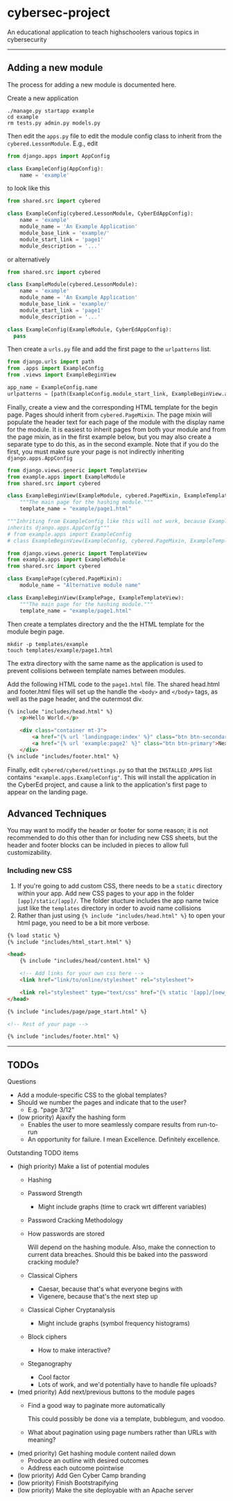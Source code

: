 # cybersec-project

An educational application to teach highschoolers various topics in cybersecurity

---

## Adding a new module

The process for adding a new module is documented here.

Create a new application

```shell
./manage.py startapp example
cd example
rm tests.py admin.py models.py
```

Then edit the `apps.py` file to edit the module config class to inherit from the `cybered.LessonModule`.
E.g., edit

```python
from django.apps import AppConfig

class ExampleConfig(AppConfig):
    name = 'example'
```

to look like this

```python
from shared.src import cybered

class ExampleConfig(cybered.LessonModule, CyberEdAppConfig):
    name = 'example'
    module_name = 'An Example Application'
    module_base_link = 'example/'
    module_start_link = 'page1'
    module_description = '...'
```

or alternatively

```python
from shared.src import cybered

class ExampleModule(cybered.LessonModule):
    name = 'example'
    module_name = 'An Example Application'
    module_base_link = 'example/'
    module_start_link = 'page1'
    module_description = '...'

class ExampleConfig(ExampleModule, CyberEdAppConfig):
  pass
```

Then create a `urls.py` file and add the first page to the `urlpatterns` list.

```python
from django.urls import path
from .apps import ExampleConfig
from .views import ExampleBeginView

app_name = ExampleConfig.name
urlpatterns = [path(ExampleConfig.module_start_link, ExampleBeginView.as_view(), name="page1")]
```

Finally, create a view and the corresponding HTML template for the begin page. Pages should inherit
from `cybered.PageMixin`. The page mixin will populate the header text for each page of the module
with the display name for the module. It is easiest to inherit pages from both your module and from
the page mixin, as in the first example below, but you may also create a separate type to do this,
as in the second example. Note that if you do the first, you must make sure your page is not indirectly
inheriting `django.apps.AppConfig`

```python
from django.views.generic import TemplateView
from example.apps import ExampleModule
from shared.src import cybered

class ExampleBeginView(ExampleModule, cybered.PageMixin, ExampleTemplateView):
    """The main page for the hashing module."""
    template_name = "example/page1.html"

"""Inhriting from ExampleConfig like this will not work, because ExampleConfig
inherits django.apps.AppConfig"""
# from example.apps import ExampleConfig
# class ExampleBeginView(ExampleConfig, cybered.PageMixin, ExampleTemplateView):
```

```python
from django.views.generic import TemplateView
from example.apps import ExampleModule
from shared.src import cybered

class ExamplePage(cybered.PageMixin):
    module_name = "Alternative module name"

class ExampleBeginView(ExamplePage, ExampleTemplateView):
    """The main page for the hashing module."""
    template_name = "example/page1.html"
```

Then create a templates directory and the the HTML template for the module begin page.

```shell
mkdir -p templates/example
touch templates/example/page1.html
```

The extra directory with the same name as the application is used to prevent collisions between
template names between modules.

Add the following HTML code to the `page1.html` file. The shared head.html and footer.html files
will set up the handle the `<body>` and `</body>` tags, as well as the page header, and the outermost div.

```html
{% include "includes/head.html" %}
    <p>Hello World.</p>

    <div class="container mt-3">
        <a href="{% url 'landingpage:index' %}" class="btn btn-secondary">Prev</a>
        <a href="{% url 'example:page2' %}" class="btn btn-primary">Next</a>
    </div>
{% include "includes/footer.html" %}
```

Finally, edit `cybered/cybered/settings.py` so that the `INSTALLED_APPS` list contains `"example.apps.ExampleConfig"`.
This will install the application in the CyberEd project, and cause a link to the application's first
page to appear on the landing page.

## Advanced Techniques
You may want to modify the header or footer for some reason; it is not recommended to do this other than for including new CSS sheets, but the header and footer blocks can be included in pieces to allow full customizability.

### Including new CSS
1. If you're going to add custom CSS, there needs to be a `static` directory within your app. Add new CSS pages to your app in the folder `[app]/static/[app]/`. The folder stucture includes the app name twice just like the `templates` directory in order to avoid name collisions
2. Rather than just using `{% include "includes/head.html" %}` to open your html page, you need to be a bit more verbose.
```html
{% load static %}
{% include "includes/html_start.html" %}

<head>
    {% include "includes/head/content.html" %}

    <!-- Add links for your own css here -->
    <link href="link/to/online/stylesheet" rel="stylesheet">

    <link rel="stylesheet" type="text/css" href="{% static '[app]/[new_stylesheet].css' %}">
</head>

{% include "includes/page/page_start.html" %}

<!-- Rest of your page -->

{% include "includes/footer.html" %}
```


---

## TODOs

Questions

* Add a module-specific CSS to the global templates?
* Should we number the pages and indicate that to the user?
  * E.g. "page 3/12"
* (low priority) Ajaxify the hashing form
  * Enables the user to more seamlessly compare results from run-to-run
  * An opportunity for failure. I mean Excellence. Definitely excellence.

Outstanding TODO items

* (high priority) Make a list of potential modules
  * Hashing
  * Password Strength
    * Might include graphs (time to crack wrt different variables)
  * Password Cracking Methodology
  * How passwords are stored

    Will depend on the hashing module. Also, make the connection to current data breaches. Should
    this be baked into the password cracking module?
  * Classical Ciphers
    * Caesar, because that's what everyone begins with
    * Vigenere, because that's the next step up
  * Classical Cipher Cryptanalysis
    * Might include graphs (symbol frequency histograms)
  * Block ciphers
    * How to make interactive?
  * Steganography
    * Cool factor
    * Lots of work, and we'd potentially have to handle file uploads?
* (med priority) Add next/previous buttons to the module pages
  * Find a good way to paginate more automatically

    This could possibly be done via a template, bubblegum, and voodoo.
  * What about pagination using page numbers rather than URLs with meaning?
* (med priority) Get hashing module content nailed down
  * Produce an outline with desired outcomes
  * Address each outcome pointwise
* (low priority) Add Gen Cyber Camp branding
* (low priority) Finish Bootstrapifying
* (low priority) Make the site deployable with an Apache server
